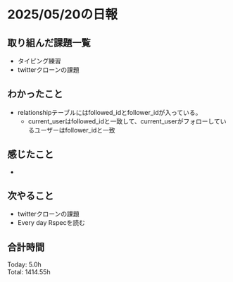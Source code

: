# 2025/05/20の日報
## 取り組んだ課題一覧
* タイピング練習
* twitterクローンの課題
## わかったこと 
* relationshipテーブルにはfollowed_idとfollower_idが入っている。
  *  current_userはfollowed_idと一致して、current_userがフォローしているユーザーはfollower_idと一致 
## 感じたこと
* 
## 次やること
* twitterクローンの課題
* Every day Rspecを読む
##  合計時間 
Today: 5.0h<br>
Total: 1414.55h
